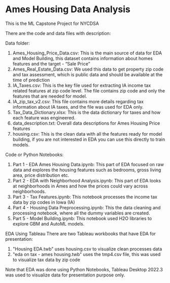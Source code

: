 # Ames Housing Data Analysis
This is the ML Capstone Project for NYCDSA

There are the code and data files with description:

Data folder:
1. Ames_Housing_Price_Data.csv: This is the main source of data for EDA and Model Building, this dataset contains information about homes features and the target - “Sale Price”
2. Ames_Real_Estate_Data.csv: We used this data to get property zip code and tax assessment, which is public data and should be available at the time of prediction 
3. IA_Taxes.csv: This is the key file used for extracting IA income tax related features at zip code level. The file contains zip code and only the features that are needed for model.
4. IA_zip_tax_v2.csv: This file contains more details regarding tax information about IA taxes, and the file was used for EDA only. 
5. Tax_Data_Dictionary.xlsx: This is the data dictionary for taxes and how each feature was engineered.
6. data_description.txt: Overall data descriptions for Ames Housing Price features
7. housing.csv: This is the clean data with all the features ready for model building, if you are not interested in EDA you can use this directly to train models.

Code or Python Notebooks:
1. Part 1 - EDA Ames Housing Data.ipynb: This part of EDA focused on raw data and explores the housing features such as bedrooms, gross living area, price distribution etc.
2. Part 2 - EDA with Neighborhood Analysis.ipynb: This part of EDA looks at neighborhoods in Ames and how the prices could vary across neighborhoods.
3. Part 3 - Tax Features.ipynb: This notebook processes the income tax data by zip codes in Iowa (IA) 
4. Part 4 - Housing Data Preprocessing.ipynb: This the data cleaning and processing notebook, where all the dummy variables are created.
5. Part 5 - Model Building.ipynb: This notebook used H2O libraries to explore GBM and AutoML models.

EDA Using Tableau
There are two Tableau workbooks that have EDA for presentation:
1. "Housing EDA.twb" uses housing.csv to visualize clean processes data
2. "eda on tax - ames housing.twb" uses the tmp4.csv file, this was used to visualize tax data by zip code

Note that EDA was done using Python Notebooks, Tableau Desktop 2022.3 was used to visualize data for presentation purpose only.
